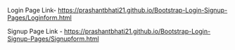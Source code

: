Login Page Link- https://prashantbhati21.github.io/Bootstrap-Login-Signup-Pages/Loginform.html

Signup Page Link - https://prashantbhati21.github.io/Bootstrap-Login-Signup-Pages/Signupform.html
